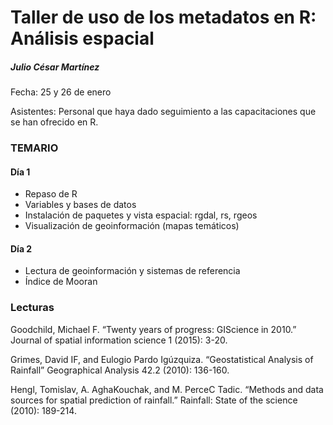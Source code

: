 # Taller de uso de los metadatos en R: Análisis espacial 

##### Julio César Martínez 

Fecha:
25 y 26 de enero

Asistentes: Personal que haya dado seguimiento a las capacitaciones que se han ofrecido en R. 

### TEMARIO

#### Día 1
* Repaso de R
* Variables y bases de datos
* Instalación de paquetes y vista espacial: rgdal, rs, rgeos
* Visualización de geoinformación (mapas temáticos)

#### Día 2
* Lectura de geoinformación y sistemas de referencia
* Índice de Mooran

### Lecturas

Goodchild, Michael F. “Twenty years of progress: GIScience in 2010.” Journal of spatial information science 1 (2015): 3-20.

Grimes, David IF, and Eulogio Pardo Igúzquiza. “Geostatistical Analysis of Rainfall” Geographical Analysis 42.2 (2010): 136-160.

Hengl, Tomislav, A. AghaKouchak, and M. PerceC Tadic. “Methods and data sources for spatial prediction of rainfall.” Rainfall: State of the science (2010): 189-214. 



